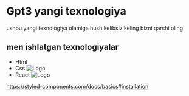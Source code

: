 # Gpt3 yangi texnologiya 

ushbu yangi texnologiya olamiga hush kelibsiz keling bizni qarshi oling

## men ishlatgan texnologiyalar

- Html
- Css ![Logo]((https://styled-components.com/nav-logo.png))
- React ![Logo](https://upload.wikimedia.org/wikipedia/commons/thumb/a/a7/React-icon.svg/1150px-React-icon.svg.png)


https://styled-components.com/docs/basics#installation
